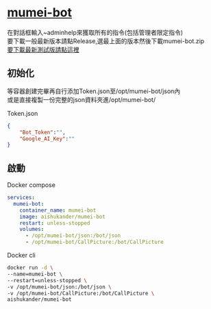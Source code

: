 # [mumei-bot](https://discord.com/api/oauth2/authorize?client_id=999157840063242330&permissions=8&scope=applications.commands+bot)
在對話框輸入~adminhelp來獲取所有的指令(包括管理者限定指令) <br>
要下載一般最新版本請點Release,選最上面的版本然後下載mumei-bot.zip <br>
[要下載最新測試版請點這裡](https://github.com/aishukander/mumei-bot/archive/refs/heads/main.zip) <br>

## 初始化
等容器創建完畢再自行添加Token.json至/opt/mumei-bot/json內 <br>
或是直接複製一份完整的json資料夾進/opt/mumei-bot/ <br>

Token.json
```json
{
    "Bot_Token":"",
    "Google_AI_Key":""
}
```

## 啟動
Docker compose <br>
```yml
services:
  mumei-bot:
    container_name: mumei-bot
    image: aishukander/mumei-bot
    restart: unless-stopped
    volumes:
      - /opt/mumei-bot/json:/bot/json
      - /opt/mumei-bot/CallPicture:/bot/CallPicture
```

Docker cli <br>
```bash
docker run -d \
--name=mumei-bot \
--restart=unless-stopped \
-v /opt/mumei-bot/json:/bot/json \
-v /opt/mumei-bot/CallPicture:/bot/CallPicture \
aishukander/mumei-bot
```
